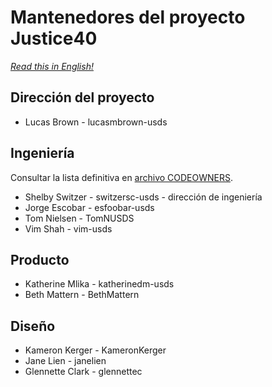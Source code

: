 # Mantenedores del proyecto Justice40

*[Read this in English!](MAINTAINERS.md)*

## Dirección del proyecto
- Lucas Brown - lucasmbrown-usds

## Ingeniería
Consultar la lista definitiva en [archivo CODEOWNERS](/.github/CODEOWNERS).

- Shelby Switzer - switzersc-usds - dirección de ingeniería
- Jorge Escobar - esfoobar-usds
- Tom Nielsen - TomNUSDS
- Vim Shah - vim-usds

## Producto
- Katherine Mlika - katherinedm-usds
- Beth Mattern - BethMattern

## Diseño
- Kameron Kerger - KameronKerger
- Jane Lien - janelien
- Glennette Clark - glennettec
